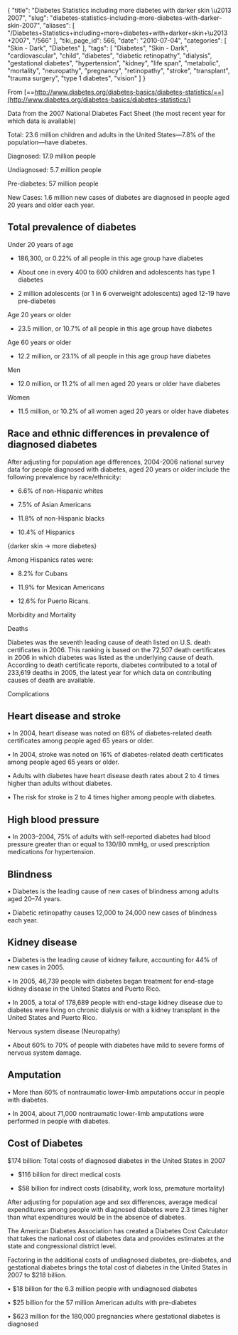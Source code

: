 {
    "title": "Diabetes Statistics including more diabetes with darker skin \u2013 2007",
    "slug": "diabetes-statistics-including-more-diabetes-with-darker-skin-2007",
    "aliases": [
        "/Diabetes+Statistics+including+more+diabetes+with+darker+skin+\u2013+2007",
        "/566"
    ],
    "tiki_page_id": 566,
    "date": "2010-07-04",
    "categories": [
        "Skin - Dark",
        "Diabetes"
    ],
    "tags": [
        "Diabetes",
        "Skin - Dark",
        "cardiovascular",
        "child",
        "diabetes",
        "diabetic retinopathy",
        "dialysis",
        "gestational diabetes",
        "hypertension",
        "kidney",
        "life span",
        "metabolic",
        "mortality",
        "neuropathy",
        "pregnancy",
        "retinopathy",
        "stroke",
        "transplant",
        "trauma surgery",
        "type 1 diabetes",
        "vision"
    ]
}


From [==http://www.diabetes.org/diabetes-basics/diabetes-statistics/==](http://www.diabetes.org/diabetes-basics/diabetes-statistics/)

Data from the 2007 National Diabetes Fact Sheet (the most recent year for which data is available)

Total: 23.6 million children and adults in the United States—7.8% of the population—have diabetes.

Diagnosed: 17.9 million people

Undiagnosed: 5.7 million people

Pre-diabetes: 57 million people

New Cases: 1.6 million new cases of diabetes are diagnosed in people aged 20 years and older each year.

##  **Total prevalence of diabetes** 

Under 20 years of age

* 186,300, or 0.22% of all people in this age group have diabetes

* About one in every 400 to 600 children and adolescents has type 1 diabetes

* 2 million adolescents (or 1 in 6 overweight adolescents) aged 12-19 have pre-diabetes

Age 20 years or older

* 23.5 million, or 10.7% of all people in this age group have diabetes

Age 60 years or older

* 12.2 million, or 23.1% of all people in this age group have diabetes

Men

* 12.0 million, or 11.2% of all men aged 20 years or older have diabetes

Women

* 11.5 million, or 10.2% of all women aged 20 years or older have diabetes

##  **Race and ethnic differences in prevalence of diagnosed diabetes** 

After adjusting for population age differences, 2004-2006 national survey data for people diagnosed with diabetes, aged 20 years or older include the following prevalence by race/ethnicity:

* 6.6% of non-Hispanic whites

* 7.5% of Asian Americans

* 11.8% of non-Hispanic blacks

* 10.4% of Hispanics

{darker skin -> more diabetes}

Among Hispanics rates were:

* 8.2% for Cubans

* 11.9% for Mexican Americans

* 12.6% for Puerto Ricans.

Morbidity and Mortality

Deaths

Diabetes was the seventh leading cause of death listed on U.S. death certificates in 2006. This ranking is based on the 72,507 death certificates in 2006 in which diabetes was listed as the underlying cause of death. According to death certificate reports, diabetes contributed to a total of 233,619 deaths in 2005, the latest year for which data on contributing causes of death are available.

Complications

## Heart disease and stroke

• In 2004, heart disease was noted on 68% of diabetes-related death certificates among people aged 65 years or older.

• In 2004, stroke was noted on 16% of diabetes-related death certificates among people aged 65 years or older.

• Adults with diabetes have heart disease death rates about 2 to 4 times higher than adults without diabetes.

• The risk for stroke is 2 to 4 times higher among people with diabetes.

## High blood pressure

• In 2003–2004, 75% of adults with self-reported diabetes had blood pressure greater than or equal to 130/80 mmHg, or used prescription medications for hypertension.

## Blindness

• Diabetes is the leading cause of new cases of blindness among adults aged 20–74 years.

• Diabetic retinopathy causes 12,000 to 24,000 new cases of blindness each year.

## Kidney disease

• Diabetes is the leading cause of kidney failure, accounting for 44% of new cases in 2005.

• In 2005, 46,739 people with diabetes began treatment for end-stage kidney disease in the United States and Puerto Rico.

• In 2005, a total of 178,689 people with end-stage kidney disease due to diabetes were living on chronic dialysis or with a kidney transplant in the United States and Puerto Rico.

Nervous system disease (Neuropathy)

• About 60% to 70% of people with diabetes have mild to severe forms of nervous system damage.

##  **Amputation** 

• More than 60% of nontraumatic lower-limb amputations occur in people with diabetes.

• In 2004, about 71,000 nontraumatic lower-limb amputations were performed in people with diabetes.

##  **Cost of Diabetes** 

$174 billion: Total costs of diagnosed diabetes in the United States in 2007

* $116 billion for direct medical costs

* $58 billion for indirect costs (disability, work loss, premature mortality)

After adjusting for population age and sex differences, average medical expenditures among people with diagnosed diabetes were 2.3 times higher than what expenditures would be in the absence of diabetes.

The American Diabetes Association has created a Diabetes Cost Calculator that takes the national cost of diabetes data and provides estimates at the state and congressional district level.

Factoring in the additional costs of undiagnosed diabetes, pre-diabetes, and gestational diabetes brings the total cost of diabetes in the United States in 2007 to $218 billion.

• $18 billion for the 6.3 million people with undiagnosed diabetes

• $25 billion for the 57 million American adults with pre-diabetes

• $623 million for the 180,000 pregnancies where gestational diabetes is diagnosed